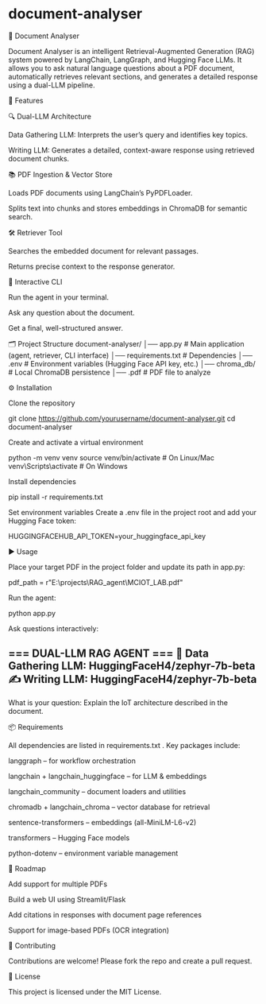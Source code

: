 # document-analyser
📄 Document Analyser

Document Analyser is an intelligent Retrieval-Augmented Generation (RAG) system powered by LangChain, LangGraph, and Hugging Face LLMs.
It allows you to ask natural language questions about a PDF document, automatically retrieves relevant sections, and generates a detailed response using a dual-LLM pipeline.

🚀 Features

🔍 Dual-LLM Architecture

Data Gathering LLM: Interprets the user’s query and identifies key topics.

Writing LLM: Generates a detailed, context-aware response using retrieved document chunks.

📚 PDF Ingestion & Vector Store

Loads PDF documents using LangChain’s PyPDFLoader.

Splits text into chunks and stores embeddings in ChromaDB for semantic search.

🛠️ Retriever Tool

Searches the embedded document for relevant passages.

Returns precise context to the response generator.

🤖 Interactive CLI

Run the agent in your terminal.

Ask any question about the document.

Get a final, well-structured answer.

🗂️ Project Structure
document-analyser/
│── app.py              # Main application (agent, retriever, CLI interface)
│── requirements.txt    # Dependencies
│── .env                # Environment variables (Hugging Face API key, etc.)
│── chroma_db/          # Local ChromaDB persistence
│── <your-document>.pdf # PDF file to analyze

⚙️ Installation

Clone the repository

git clone https://github.com/yourusername/document-analyser.git
cd document-analyser


Create and activate a virtual environment

python -m venv venv
source venv/bin/activate   # On Linux/Mac
venv\Scripts\activate      # On Windows


Install dependencies

pip install -r requirements.txt


Set environment variables
Create a .env file in the project root and add your Hugging Face token:

HUGGINGFACEHUB_API_TOKEN=your_huggingface_api_key

▶️ Usage

Place your target PDF in the project folder and update its path in app.py:

pdf_path = r"E:\projects\RAG_agent\MCIOT_LAB.pdf"


Run the agent:

python app.py


Ask questions interactively:

=== DUAL-LLM RAG AGENT ===
🤖 Data Gathering LLM: HuggingFaceH4/zephyr-7b-beta
✍️  Writing LLM: HuggingFaceH4/zephyr-7b-beta
------------------------------------------------------------

What is your question: Explain the IoT architecture described in the document.

📦 Requirements

All dependencies are listed in requirements.txt
. Key packages include:

langgraph – for workflow orchestration

langchain + langchain_huggingface – for LLM & embeddings

langchain_community – document loaders and utilities

chromadb + langchain_chroma – vector database for retrieval

sentence-transformers – embeddings (all-MiniLM-L6-v2)

transformers – Hugging Face models

python-dotenv – environment variable management

🔮 Roadmap

 Add support for multiple PDFs

 Build a web UI using Streamlit/Flask

 Add citations in responses with document page references

 Support for image-based PDFs (OCR integration)

🤝 Contributing

Contributions are welcome! Please fork the repo and create a pull request.

📜 License

This project is licensed under the MIT License.
